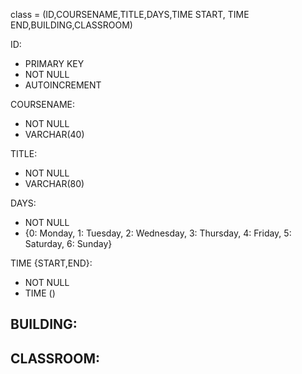 class = (ID,COURSENAME,TITLE,DAYS,TIME START, TIME END,BUILDING,CLASSROOM)


ID:
- PRIMARY KEY
- NOT NULL
- AUTOINCREMENT

COURSENAME:
- NOT NULL
- VARCHAR(40)

TITLE:
- NOT NULL 
- VARCHAR(80)

DAYS:
- NOT NULL
- {0: Monday, 1: Tuesday, 2: Wednesday, 3: Thursday, 4: Friday, 5: Saturday, 6: Sunday}

TIME {START,END}:
- NOT NULL
- TIME ()

BUILDING:
- 

CLASSROOM:
- 

